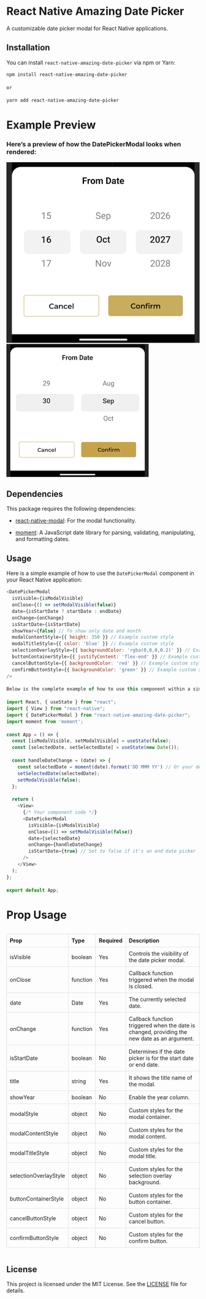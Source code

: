# React Native Amazing Date Picker

A customizable date picker modal for React Native applications.

## Installation

You can install `react-native-amazing-date-picker` via npm or Yarn:

```bash
npm install react-native-amazing-date-picker

or

yarn add react-native-amazing-date-picker

```

# Example Preview

### Here’s a preview of how the DatePickerModal looks when rendered:

![showYear prop to true it unable the year column.](https://raw.githubusercontent.com/elfunky/react-native-amazing-date-picker/main/src/assets/yearTrue.png)
![ Default view of the date picker modal.](https://raw.githubusercontent.com/elfunky/react-native-amazing-date-picker/main/src/assets/yearFalse.png)

## Dependencies

This package requires the following dependencies:

- [react-native-modal](https://github.com/react-native-modal/react-native-modal): For the modal functionality.

- [moment](https://github.com/moment/moment): A JavaScript date library for parsing, validating, manipulating, and formatting dates.

## Usage

Here is a simple example of how to use the `DatePickerModal` component in your React Native application:

```javascript
<DatePickerModal
  isVisible={isModalVisible}
  onClose={() => setModalVisible(false)}
  date={isStartDate ? startDate : endDate}
  onChange={onChange}
  isStartDate={isStartDate}
  showYear={false} // To show only date and month
  modalContentStyle={{ height: 350 }} // Example custom style
  modalTitleStyle={{ color: 'blue' }} // Example custom style
  selectionOverlayStyle={{ backgroundColor: 'rgba(0,0,0,0.2)' }} // Example custom style
  buttonContainerStyle={{ justifyContent: 'flex-end' }} // Example custom style
  cancelButtonStyle={{ backgroundColor: 'red' }} // Example custom style
  confirmButtonStyle={{ backgroundColor: 'green' }} // Example custom style
/>

Below is the complete example of how to use this component within a simple app:

import React, { useState } from "react";
import { View } from "react-native";
import { DatePickerModal } from "react-native-amazing-date-picker";
import moment from 'moment';

const App = () => {
  const [isModalVisible, setModalVisible] = useState(false);
  const [selectedDate, setSelectedDate] = useState(new Date());

  const handleDateChange = (date) => {
    const selectedDate = moment(date).format('DD MMM YY') // Or your desired format.
    setSelectedDate(selectedDate);
    setModalVisible(false);
  };

  return (
    <View>
      {/* Your component code */}
      <DatePickerModal
        isVisible={isModalVisible}
        onClose={() => setModalVisible(false)}
        date={selectedDate}
        onChange={handleDateChange}
        isStartDate={true} // Set to false if it's an end date picker
      />
    </View>
  );
};

export default App;
```

# Prop Usage

<div style="overflow-x: auto;">
  <table style="border-collapse: collapse; width: 100%;">
    <thead>
      <tr>
        <th style="border: 1px solid #dddddd; padding: 8px; text-align: left;">Prop</th>
        <th style="border: 1px solid #dddddd; padding: 8px; text-align: left;">Type</th>
        <th style="border: 1px solid #dddddd; padding: 8px; text-align: left;">Required</th>
        <th style="border: 1px solid #dddddd; padding: 8px; text-align: left;">Description</th>
      </tr>
    </thead>
    <tbody>
      <tr>
        <td style="border: 1px solid #dddddd; padding: 8px;">isVisible</td>
        <td style="border: 1px solid #dddddd; padding: 8px;">boolean</td>
        <td style="border: 1px solid #dddddd; padding: 8px;">Yes</td>
        <td style="border: 1px solid #dddddd; padding: 8px;">Controls the visibility of the date picker modal.</td>
      </tr>
      <tr>
        <td style="border: 1px solid #dddddd; padding: 8px;">onClose</td>
        <td style="border: 1px solid #dddddd; padding: 8px;">function</td>
        <td style="border: 1px solid #dddddd; padding: 8px;">Yes</td>
        <td style="border: 1px solid #dddddd; padding: 8px;">Callback function triggered when the modal is closed.</td>
      </tr>
      <tr>
        <td style="border: 1px solid #dddddd; padding: 8px;">date</td>
        <td style="border: 1px solid #dddddd; padding: 8px;">Date</td>
        <td style="border: 1px solid #dddddd; padding: 8px;">Yes</td>
        <td style="border: 1px solid #dddddd; padding: 8px;">The currently selected date.</td>
      </tr>
      <tr>
        <td style="border: 1px solid #dddddd; padding: 8px;">onChange</td>
        <td style="border: 1px solid #dddddd; padding: 8px;">function</td>
        <td style="border: 1px solid #dddddd; padding: 8px;">Yes</td>
        <td style="border: 1px solid #dddddd; padding: 8px;">Callback function triggered when the date is changed, providing the new date as an argument.</td>
      </tr>
      <tr>
        <td style="border: 1px solid #dddddd; padding: 8px;">isStartDate</td>
        <td style="border: 1px solid #dddddd; padding: 8px;">boolean</td>
        <td style="border: 1px solid #dddddd; padding: 8px;">No</td>
        <td style="border: 1px solid #dddddd; padding: 8px;">Determines if the date picker is for the start date or end date.</td>
      </tr>
       <tr>
        <td style="border: 1px solid #dddddd; padding: 8px;">title</td>
        <td style="border: 1px solid #dddddd; padding: 8px;">string</td>
        <td style="border: 1px solid #dddddd; padding: 8px;">Yes</td>
        <td style="border: 1px solid #dddddd; padding: 8px;">It shows the title name of the modal.</td>
      </tr>
      <tr>
        <td style="border: 1px solid #dddddd; padding: 8px;">showYear</td>
        <td style="border: 1px solid #dddddd; padding: 8px;">boolean</td>
        <td style="border: 1px solid #dddddd; padding: 8px;">No</td>
        <td style="border: 1px solid #dddddd; padding: 8px;">Enable the year column.</td>
      </tr>
      <tr>
        <td style="border: 1px solid #dddddd; padding: 8px;">modalStyle</td>
        <td style="border: 1px solid #dddddd; padding: 8px;">object</td>
        <td style="border: 1px solid #dddddd; padding: 8px;">No</td>
        <td style="border: 1px solid #dddddd; padding: 8px;">Custom styles for the modal container.</td>
      </tr>
      <tr>
        <td style="border: 1px solid #dddddd; padding: 8px;">modalContentStyle</td>
        <td style="border: 1px solid #dddddd; padding: 8px;">object</td>
        <td style="border: 1px solid #dddddd; padding: 8px;">No</td>
        <td style="border: 1px solid #dddddd; padding: 8px;">Custom styles for the modal content.</td>
      </tr>
      <tr>
        <td style="border: 1px solid #dddddd; padding: 8px;">modalTitleStyle</td>
        <td style="border: 1px solid #dddddd; padding: 8px;">object</td>
        <td style="border: 1px solid #dddddd; padding: 8px;">No</td>
        <td style="border: 1px solid #dddddd; padding: 8px;">Custom styles for the modal title.</td>
      </tr>
      <tr>
        <td style="border: 1px solid #dddddd; padding: 8px;">selectionOverlayStyle</td>
        <td style="border: 1px solid #dddddd; padding: 8px;">object</td>
        <td style="border: 1px solid #dddddd; padding: 8px;">No</td>
        <td style="border: 1px solid #dddddd; padding: 8px;">Custom styles for the selection overlay background.</td>
      </tr>
      <tr>
        <td style="border: 1px solid #dddddd; padding: 8px;">buttonContainerStyle</td>
        <td style="border: 1px solid #dddddd; padding: 8px;">object</td>
        <td style="border: 1px solid #dddddd; padding: 8px;">No</td>
        <td style="border: 1px solid #dddddd; padding: 8px;">Custom styles for the button container.</td>
      </tr>
      <tr>
        <td style="border: 1px solid #dddddd; padding: 8px;">cancelButtonStyle</td>
        <td style="border: 1px solid #dddddd; padding: 8px;">object</td>
        <td style="border: 1px solid #dddddd; padding: 8px;">No</td>
        <td style="border: 1px solid #dddddd; padding: 8px;">Custom styles for the cancel button.</td>
      </tr>
      <tr>
        <td style="border: 1px solid #dddddd; padding: 8px;">confirmButtonStyle</td>
        <td style="border: 1px solid #dddddd; padding: 8px;">object</td>
        <td style="border: 1px solid #dddddd; padding: 8px;">No</td>
        <td style="border: 1px solid #dddddd; padding: 8px;">Custom styles for the confirm button.</td>
      </tr>
    </tbody>
  </table>
</div>

## License

This project is licensed under the MIT License. See the [LICENSE](./LICENSE) file for details.
